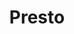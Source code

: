 ---
title: Presto
categories:
  - relational-database
docs:
  - id: java
    url: https://www.testcontainers.org/modules/databases/presto/
    example: |
      ```java
      var presto = new PrestoContainer(DockerImageName.parse("ghcr.io/trinodb/presto:344"));
      presto.start();
      ```
description: |
  Presto is a distributed query engine for big data using the SQL query language. Its architecture allows users to query data sources such as Hadoop, Cassandra, Kafka, AWS S3, Alluxio, MySQL, MongoDB and Teradata, and allows use of multiple data sources within a query.
---